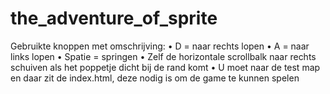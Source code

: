 # the_adventure_of_sprite

Gebruikte knoppen met omschrijving:
•	D = naar rechts lopen
•	A = naar links lopen
•	Spatie = springen
•	Zelf de horizontale scrollbalk naar rechts schuiven als het poppetje dicht bij de rand komt
•	U moet naar de test map en daar zit de index.html, deze nodig is om de game te kunnen spelen


